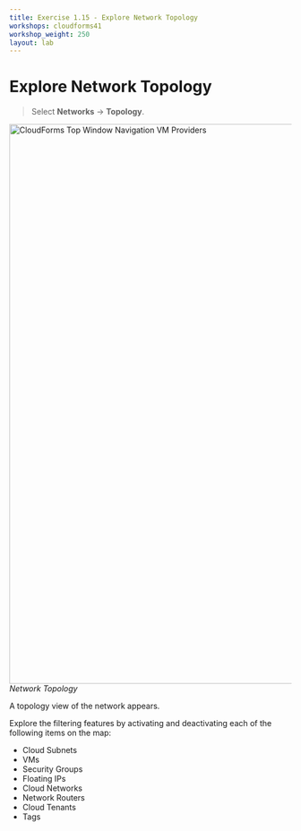 ```yaml
---
title: Exercise 1.15 - Explore Network Topology
workshops: cloudforms41
workshop_weight: 250
layout: lab
---
```


# Explore Network Topology

> Select **Networks** → **Topology**.

<img title="CloudForms Top Window Navigation VM Providers" src="../images/cfme-nav-networks-topology.png" width="1000"/><br/>
*Network Topology*

A topology view of the network appears.

Explore the filtering features by activating and deactivating each of the following items on the map:

*   Cloud Subnets
*   VMs
*   Security Groups
*   Floating IPs
*   Cloud Networks
*   Network Routers
*   Cloud Tenants
*   Tags
